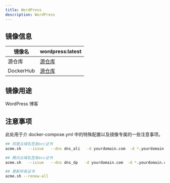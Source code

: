 ```yaml
---
title: WordPress
description: WordPress
---
```


## 镜像信息

| 镜像名       | wordpress:latest             |
|-----------|------------------------------|
| 源仓库       | [源仓库](https://github.com)    |
| DockerHub | [源仓库](https://dockerhub.com) |

## 镜像用途

WordPress 博客

## 注意事项

此处用于介 docker-compose.yml 中的特殊配置以及镜像专属的一些注意事项。

```bash
## 阿里云域名签发ecc证书
acme.sh   --issue   --dns dns_ali   -d yourdomain.com  -d *.yourdomain.com  --dnssleep 3  --keylength ec-256
```

```bash
## 腾讯云域名签发ecc证书
acme.sh   --issue   --dns dns_dp   -d yourdomain.com  -d *.yourdomain.com  --dnssleep 300
```

```bash
## 更新所有证书
acme.sh --renew-all
```
